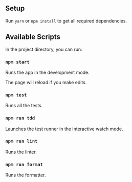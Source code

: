 ## Setup

Run `yarn` or `npm install` to get all required dependencies.

## Available Scripts

In the project directory, you can run:

### `npm start`

Runs the app in the development mode.<br>

The page will reload if you make edits.<br>

### `npm test`

Runs all the tests.<br>

### `npm run tdd`

Launches the test runner in the interactive watch mode.<br>

### `npm run lint`

Runs the linter.

### `npm run format`

Runs the formatter.
